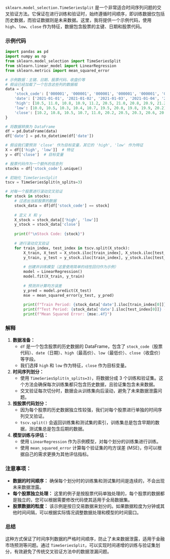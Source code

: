 `sklearn.model_selection.TimeSeriesSplit` 是一个非常适合时间序列问题的交叉验证方法。它保证在进行训练和验证时，始终遵循时间顺序，即训练数据仅包括历史数据，而验证数据则是未来数据。这里，我将提供一个示例代码，使用 `high`、`low`、`close` 作为特征，数据包含股票的主键、日期和股票代码。

### 示例代码

```python
import pandas as pd
import numpy as np
from sklearn.model_selection import TimeSeriesSplit
from sklearn.linear_model import LinearRegression
from sklearn.metrics import mean_squared_error

# 示例数据：主键、日期、股票代码、收盘价等
# 假设已经加载了一个包含这些列的数据框
data = {
    'stock_code': ['000001', '000001', '000001', '000001', '000001', '000002', '000002', '000002', '000002', '000002'],
    'date': ['2021-01-01', '2021-01-02', '2021-01-03', '2021-01-04', '2021-01-05', '2021-01-01', '2021-01-02', '2021-01-03', '2021-01-04', '2021-01-05'],
    'high': [10.5, 11.0, 10.8, 10.9, 11.2, 20.5, 21.0, 20.8, 20.9, 21.2],
    'low': [10.0, 10.5, 10.3, 10.4, 10.7, 19.5, 20.0, 19.8, 19.9, 20.2],
    'close': [10.2, 10.8, 10.5, 10.7, 11.0, 20.2, 20.5, 20.3, 20.6, 20.8]
}

# 将数据转换为 DataFrame
df = pd.DataFrame(data)
df['date'] = pd.to_datetime(df['date'])

# 假设我们要预测 'close' 作为目标变量，其它的 'high', 'low' 作为特征
X = df[['high', 'low']]  # 特征
y = df['close']  # 目标变量

# 股票代码作为一个额外的信息列
stocks = df['stock_code'].unique()

# 初始化 TimeSeriesSplit
tscv = TimeSeriesSplit(n_splits=3)

# 对每一个股票进行滚动交叉验证
for stock in stocks:
    # 过滤出当前股票的数据
    stock_data = df[df['stock_code'] == stock]
    
    # 定义 X 和 y
    X_stock = stock_data[['high', 'low']]
    y_stock = stock_data['close']
    
    print(f"\nStock Code: {stock}")
    
    # 进行滚动交叉验证
    for train_index, test_index in tscv.split(X_stock):
        X_train, X_test = X_stock.iloc[train_index], X_stock.iloc[test_index]
        y_train, y_test = y_stock.iloc[train_index], y_stock.iloc[test_index]
        
        # 创建并训练模型（这里使用简单的线性回归作为示例）
        model = LinearRegression()
        model.fit(X_train, y_train)
        
        # 预测并计算均方误差
        y_pred = model.predict(X_test)
        mse = mean_squared_error(y_test, y_pred)
        
        print(f"Train Period: {stock_data['date'].iloc[train_index[0]]} - {stock_data['date'].iloc[train_index[-1]]}")
        print(f"Test Period: {stock_data['date'].iloc[test_index[0]]} - {stock_data['date'].iloc[test_index[-1]]}")
        print(f"Mean Squared Error: {mse:.4f}")
```

### 解释

1.  **数据准备：**
    -   `df` 是一个包含股票的历史数据的 DataFrame，包含了 `stock_code`（股票代码）、`date`（日期）、`high`（最高价）、`low`（最低价）、`close`（收盘价）等字段。
    -   我们选择 `high` 和 `low` 作为特征，`close` 作为目标变量。
2.  **时间序列划分：**
    -   使用 `TimeSeriesSplit(n_splits=3)`，将数据分成 3 个训练和验证集。这个方法会确保每次训练集都只包含历史数据，且验证集包含未来数据。
    -   交叉验证每次切分时，数据会从训练集向后滚动，避免了未来数据泄露问题。
3.  **按股票代码划分：**
    -   因为每个股票的历史数据独立性较强，我们对每个股票进行单独的时间序列交叉验证。
    -   `tscv.split()` 会返回训练集和测试集的索引，训练集总是包含早期的数据，测试集总是包含后期的数据。
4.  **模型训练与评估：**
    -   使用 `LinearRegression` 作为示例模型，对每个划分的训练集进行训练。
    -   使用 `mean_squared_error` 计算每个验证集的均方误差 (MSE)，你可以根据自己的需求更换为其他评估指标。

### 注意事项：

-   **数据的时间顺序：** 确保每个划分时的训练集和测试集时间是连续的，不会出现未来数据泄露。
-   **每个股票独立处理：** 这里的例子是按股票代码单独处理的，每个股票的数据都是独立的，您可以根据需要修改代码使其适用于全局数据集。
-   **股票数据的粒度：** 该示例是按日交易数据来划分的。如果数据粒度为分钟或其他时间间隔，可以根据实际情况调整数据处理和模型的时间窗口。

### 总结

这种方式保证了时间序列数据的严格时间顺序，防止了未来数据泄露，适用于金融市场预测等问题。通过 `TimeSeriesSplit`，可以实现时间递增的训练与验证集划分，有效避免了传统交叉验证方法中的数据泄漏问题。